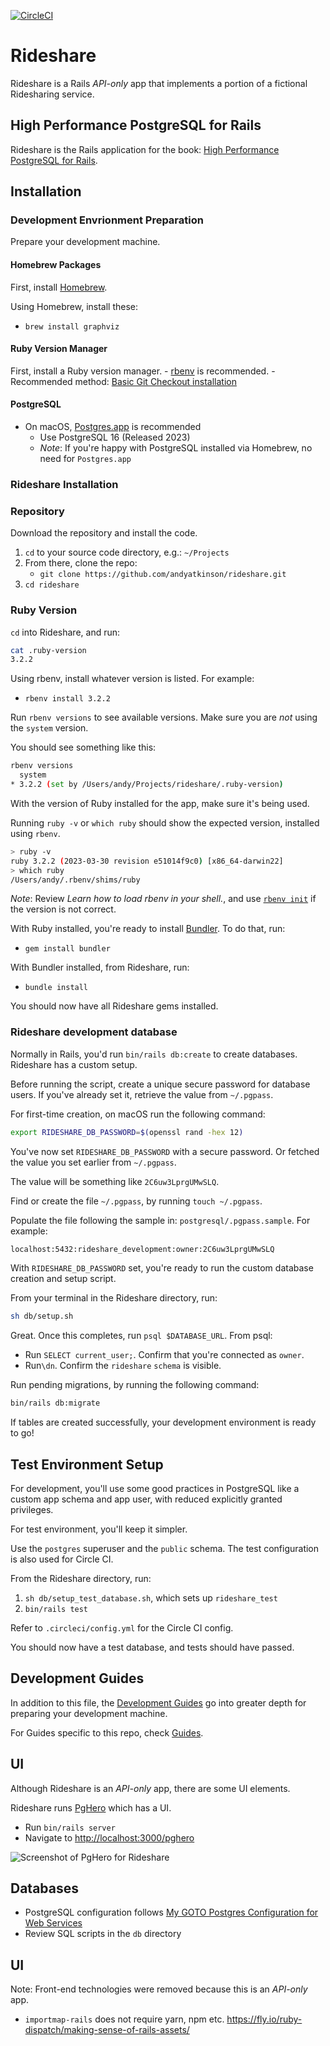 [![CircleCI](https://circleci.com/gh/andyatkinson/rideshare.svg?style=svg)](https://circleci.com/gh/andyatkinson/rideshare)

# Rideshare

Rideshare is a Rails *API-only* app that implements a portion of a fictional Ridesharing service.

## High Performance PostgreSQL for Rails

Rideshare is the Rails application for the book: [High Performance PostgreSQL for Rails](https://pgrailsbook.com).

## Installation
### Development Envrionment Preparation

Prepare your development machine.

#### Homebrew Packages

First, install [Homebrew](https://brew.sh).

Using Homebrew, install these:

- `brew install graphviz`

#### Ruby Version Manager

First, install a Ruby version manager.
    - [rbenv](https://github.com/rbenv/rbenv) is recommended.
    - Recommended method: [Basic Git Checkout installation](https://github.com/rbenv/rbenv#basic-git-checkout)

#### PostgreSQL

- On macOS, [Postgres.app](https://postgresapp.com) is recommended
    - Use PostgreSQL 16 (Released 2023)
    - *Note*: If you're happy with PostgreSQL installed via Homebrew, no need for `Postgres.app`

### Rideshare Installation

### Repository
Download the repository and install the code.

1. `cd` to your source code directory, e.g.: `~/Projects`
1. From there, clone the repo:
    - `git clone https://github.com/andyatkinson/rideshare.git`
1. `cd rideshare`

### Ruby Version

`cd` into Rideshare, and run:

```sh
cat .ruby-version
3.2.2
```

Using rbenv, install whatever version is listed. For example:

- `rbenv install 3.2.2`

Run `rbenv versions` to see available versions. Make sure you are *not* using the `system` version.

You should see something like this:

```sh
rbenv versions
  system
* 3.2.2 (set by /Users/andy/Projects/rideshare/.ruby-version)
```

With the version of Ruby installed for the app, make sure it's being used.

Running `ruby -v` or `which ruby` should show the expected version, installed using `rbenv`.

```sh
> ruby -v
ruby 3.2.2 (2023-03-30 revision e51014f9c0) [x86_64-darwin22]
> which ruby
/Users/andy/.rbenv/shims/ruby
```

*Note*: Review *Learn how to load rbenv in your shell.*, and use [`rbenv init`](https://github.com/rbenv/rbenv) if the version is not correct.

With Ruby installed, you're ready to install [Bundler](https://bundler.io). To do that, run:

- `gem install bundler`

With Bundler installed, from Rideshare, run:

- `bundle install`

You should now have all Rideshare gems installed.

### Rideshare development database

Normally in Rails, you'd run `bin/rails db:create` to create databases. Rideshare has a custom setup.

Before running the script, create a unique secure password for database users. If you've already set it, retrieve the value from `~/.pgpass`.

For first-time creation, on macOS run the following command:

```sh
export RIDESHARE_DB_PASSWORD=$(openssl rand -hex 12)
```

You've now set `RIDESHARE_DB_PASSWORD` with a secure password. Or fetched the value you set earlier from `~/.pgpass`.

The value will be something like `2C6uw3LprgUMwSLQ`.

Find or create the file `~/.pgpass`, by running `touch ~/.pgpass`.

Populate the file following the sample in: `postgresql/.pgpass.sample`. For example:

```sh
localhost:5432:rideshare_development:owner:2C6uw3LprgUMwSLQ
```

With `RIDESHARE_DB_PASSWORD` set, you're ready to run the custom database creation and setup script.

From your terminal in the Rideshare directory, run:

```sh
sh db/setup.sh
```

Great. Once this completes, run `psql $DATABASE_URL`. From psql:

- Run `SELECT current_user;`. Confirm that you're connected as `owner`.
- Run`\dn`. Confirm the `rideshare` `schema` is visible.

Run pending migrations, by running the following command:

```sh
bin/rails db:migrate
```

If tables are created successfully, your development environment is ready to go!

## Test Environment Setup

For development, you'll use some good practices in PostgreSQL like a custom app schema and app user, with reduced explicitly granted privileges.

For test environment, you'll keep it simpler.

Use the `postgres` superuser and the `public` schema. The test configuration is also used for Circle CI.

From the Rideshare directory, run:

1. `sh db/setup_test_database.sh`, which sets up `rideshare_test`
1. `bin/rails test`

Refer to `.circleci/config.yml` for the Circle CI config.

You should now have a test database, and tests should have passed.

## Development Guides

In addition to this file, the [Development Guides](https://github.com/andyatkinson/development_guides) go into greater depth for preparing your development machine.

For Guides specific to this repo, check [Guides](/GUIDES.md).

## UI

Although Rideshare is an *API-only* app, there are some UI elements.

Rideshare runs [PgHero](https://github.com/ankane/pghero) which has a UI.

* Run `bin/rails server`
* Navigate to <http://localhost:3000/pghero>

![Screenshot of PgHero for Rideshare](https://i.imgur.com/VduvxSK.png)

## Databases

- PostgreSQL configuration follows [My GOTO Postgres Configuration for Web Services](https://tightlycoupled.io/my-goto-postgres-configuration-for-web-services/)
- Review SQL scripts in the `db` directory

## UI

Note: Front-end technologies were removed because this is an *API-only* app.

- `importmap-rails` does not require yarn, npm etc. <https://fly.io/ruby-dispatch/making-sense-of-rails-assets/>
